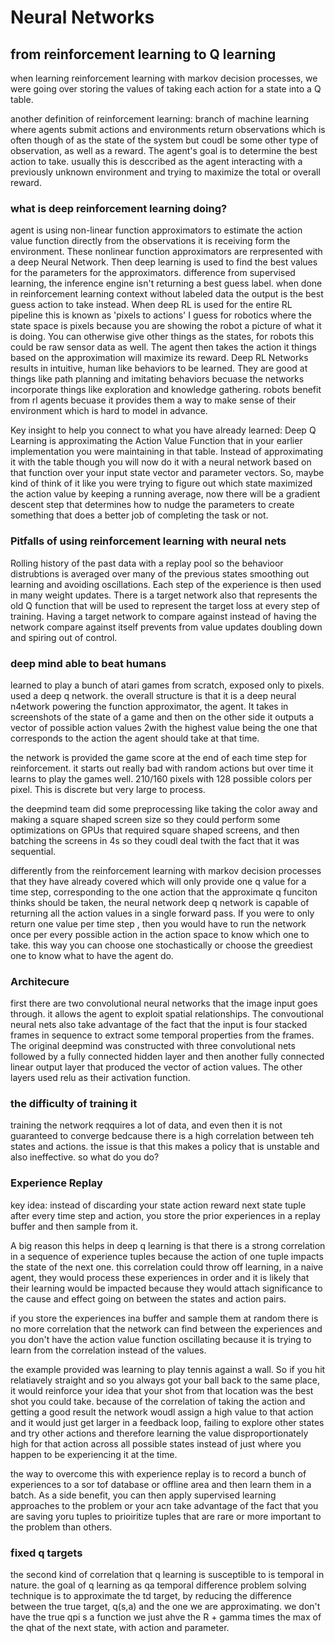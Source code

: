 # Neural Networks

## from reinforcement learning to Q learning

when learning reinforcement learning with markov decision processes, we were going over storing the values of taking each action for a state into a Q table. 

another definition of reinforcement learning: branch of machine learning where agents submit actions and environments return observations which is often though of as the state of the system but coudl be some other type of observation, as well as a reward. The agent's goal is to determine the best action to take. usually this is desccribed as the agent interacting with a previously unknown environment and trying to maximize the total or overall reward.

### what is deep reinforcement learning doing? 

agent is using non-linear function approximators to estimate the action value function directly from the observations it is receiving form the environment. These nonlinear function approximators are rerpresented with a deep Neural Network. Then deep learning is used to find the best values for the parameters for the approximators. difference from supervised learning, the inference engine isn't returning a best guess label. when done in reinforcement learning context without labeled data the output is the best guess action to take instead. When deep RL is used for the entire RL pipeline this is known as 'pixels to actions' I guess for robotics where the state space is pixels because you are showing the robot a picture of what it is doing. You can otherwise give other things as the states, for robots this could be raw sensor data as well. The agent then takes the action it things based on the approximation will maximize its reward. Deep RL Networks results in intuitive, human like behaviors to be learned. They are good at things like path planning and imitating behaviors becuase the networks incorporate things like exploration and knowledge gathering. robots benefit from rl agents becuase it provides them a way to make sense of their environment which is hard to model in advance. 

Key insight to help you connect to what you have already learned: Deep Q Learning is approximating the Action Value Function that in your earlier implementation you were maintaining in that table. Instead of approximating it with the table though you will now do it with a neural network based on that function over your input state vector and parameter vectors. So, maybe kind of think of it like you were trying to figure out which state maximized the action value by keeping a running average, now there will be a gradient descent step that determines how to nudge the parameters to create something that does a better job of completing the task or not. 

### Pitfalls of using reinforcement learning with neural nets

Rolling history of the past data with a replay pool so the behavioor distrubtions is averaged over many of the previous states smoothing out learning and avoiding oscillations. Each step of the experience is then used in many weight updates. There is a target network also that represents the old Q function that will be used to represent the target loss at every step of training. Having a target network to compare against instead of having the network compare against itself prevents from value updates doubling down and spiring out of control. 

### deep mind able to beat humans

learned to play a bunch of atari games from scratch, exposed only to pixels. used a deep q network. the overall structure is that it is a deep neural n4etwork powering the function approximator, the agent. It takes in screenshots of the state of a game and then on the other side it outputs a vector of possible action values 2with the highest value being the one that corresponds to the action the agent should take at that time. 

the network is provided the game score at the end of each time  step for reinforcement. it starts out really bad with random actions but over time it learns to play the games well. 210/160 pixels with 128 possible colors per pixel. This is discrete but very large to process. 

the deepmind team did some preprocessing like taking the color away and making a square shaped screen size so they could perform some optimizations on GPUs that required square shaped screens, and then batching the screens in 4s so they coudl deal twith the fact that it was sequential. 

differently from the reinforcement learning with markov decision processes that they have already covered which will only provide one q value for a time step, corresponding to the one action that the approximate q funciton thinks should be taken, the neural network deep q network is capable of returning all the action values in a single forward pass. If you were to only return one value per time step , then you would have to run the network once per every possible action in the action space to know which one to take. this way you can choose one stochastically or choose the greediest one to know what to have the agent do. 

### Architecure

first there are two convolutional neural networks that the image input goes through. it allows the agent to exploit spatial relationships. The convoutional neural nets also take advantage of the fact that the input is four stacked frames in sequence to extract some temporal properties from the frames. The original deepmind was constructed with three convolutional nets followed by a fully connected hidden layer and then another fully connected linear output layer that produced the vector of action values. The other layers used relu as their activation function. 

### the difficulty of training it

training the network reqquires a lot of data, and even then it is not guaranteed to converge bedcause there is a high correlation between teh states and actions. the issue is that this makes a policy that is unstable and also ineffective. so what do you do? 

### Experience Replay

key idea: instead of discarding your state action reward next state tuple after every time step and action, you store the prior experiences in a replay buffer and then sample from it. 

A big reason this helps in deep q learning is that there is a strong correlation in a sequence of experience tuples because the action of one tuple impacts the state of the next one. this correlation could throw off learning, in a naive agent, they would process these experiences in order and it is likely that their learning would be impacted because they would attach significance to the cause and effect going on between the states and action pairs. 

if you store the experiences ina buffer and sample them at random there is no more correlation that the network can find between the experiences and you don't have the action value function oscillating because it is trying to learn from the correlation instead of the values. 

the example provided was learning to play tennis against a wall. So if you hit relatiavely straight and so you always got your ball back to the same place, it would reinforce your idea that your shot from that location was the best shot you could take. because of the correlation of taking the action and getting a good result the network woudl assign a high value to that action and it would just get larger in a feedback loop, failing to explore other states and try other actions and therefore learning the value disproportionately high for that action across all possible states instead of just where you happen to be experiencing it at the time. 

the way to overcome this with experience replay is to record a bunch of experiences to a sor tof database or offline area and then learn them in a batch. As a side benefit, you can then apply supervised learning approaches to the problem or your acn take advantage of the fact that you are saving yoru tuples to prioiritize tuples that are rare or more important to the problem than others. 

### fixed q targets

the second kind of correlation that q learning is susceptible to is temporal in nature. the goal of q learning as qa temporal difference problem solving technique is to approximate the td target, by reducing the difference between the true target, q(s,a) and the one we are approximating. we don't have the true qpi s a function we just ahve the R + gamma times the max of the qhat of the next state, with action and parameter. 
